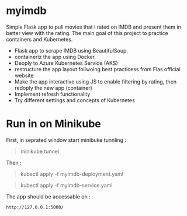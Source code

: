 # myimdb
Simple Flask app to pull movies that I rated on IMDB and present them in better view with the rating.
The main goal of this project to practice containers and Kubernetes.
- Flask app to scrape IMDB using BeautifulSoup.
- containeriz the app using Docker.
- Deoply to Azure Kubernetes Service (AKS)
- restructure the app layout follwoing best practicess from Flas official website  
- Make the app interactive using JS to enable filtering by rating, then redoply the new app (container)
- Implement refresh functionality
- Try different settings and concepts of Kubernetes

# Run in on Minikube
First, in seprated window start minibuke tunnling :

> minikube tunnel

Then :

> kubectl apply -f myimdb-deployment.yaml

> kubectl apply -f myimdb-service.yaml


The app should be accessable on :

``` http://127.0.0.1:5000/ ``` 